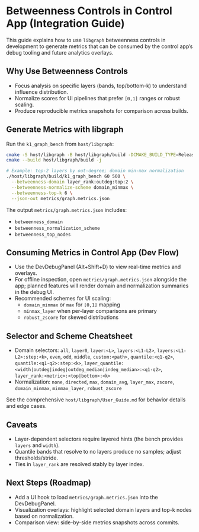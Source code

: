 # Betweenness Controls in Control App (Integration Guide)

This guide explains how to use `libgraph` betweenness controls in development to generate metrics that can be consumed by the control app’s debug tooling and future analytics overlays.

## Why Use Betweenness Controls

- Focus analysis on specific layers (bands, top/bottom-k) to understand influence distribution.
- Normalize scores for UI pipelines that prefer `[0,1]` ranges or robust scaling.
- Produce reproducible metrics snapshots for comparison across builds.

## Generate Metrics with libgraph

Run the `k1_graph_bench` from `host/libgraph`:

```bash
cmake -S host/libgraph -B host/libgraph/build -DCMAKE_BUILD_TYPE=Release
cmake --build host/libgraph/build -j

# Example: top-2 layers by out-degree; domain min-max normalization
./host/libgraph/build/k1_graph_bench 60 500 \
  --betweenness-domain layer_rank:outdeg:top:2 \
  --betweenness-normalize-scheme domain_minmax \
  --betweenness-top-k 6 \
  --json-out metrics/graph.metrics.json
```

The output `metrics/graph.metrics.json` includes:
- `betweenness_domain`
- `betweenness_normalization_scheme`
- `betweenness_top_nodes`

## Consuming Metrics in Control App (Dev Flow)

- Use the DevDebugPanel (Alt+Shift+D) to view real-time metrics and overlays.
- For offline inspection, open `metrics/graph.metrics.json` alongside the app; planned features will render domain and normalization summaries in the debug UI.
- Recommended schemes for UI scaling:
  - `domain_minmax` or `max` for `[0,1]` mapping
  - `minmax_layer` when per-layer comparisons are primary
  - `robust_zscore` for skewed distributions

## Selector and Scheme Cheatsheet

- Domain selectors: `all`, `layer0`, `layer:<L>`, `layers:<L1-L2>`, `layers:<L1-L2>:step:<k>`, `even`, `odd`, `middle`, `custom:<path>`, `quantile:<q1-q2>`, `quantile:<q1-q2>:step:<k>`, `layer_quantile:<width|outdeg|indeg|outdeg_median|indeg_median>:<q1-q2>`, `layer_rank:<metric>:<top|bottom>:<k>`
- Normalization: `none`, `directed`, `max`, `domain_avg`, `layer_max`, `zscore`, `domain_minmax`, `minmax_layer`, `robust_zscore`

See the comprehensive `host/libgraph/User_Guide.md` for behavior details and edge cases.

## Caveats

- Layer-dependent selectors require layered hints (the bench provides `layers` and `width`).
- Quantile bands that resolve to no layers produce no samples; adjust thresholds/stride.
- Ties in `layer_rank` are resolved stably by layer index.

## Next Steps (Roadmap)

- Add a UI hook to load `metrics/graph.metrics.json` into the DevDebugPanel.
- Visualization overlays: highlight selected domain layers and top-k nodes based on normalization.
- Comparison view: side-by-side metrics snapshots across commits.